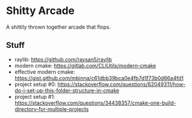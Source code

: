 # Shitty Arcade

A shittily thrown together arcade that flops.

## Stuff

- raylib: <https://github.com/raysan5/raylib>
- modern cmake: <https://gitlab.com/CLIUtils/modern-cmake>
- effective modern cmake:
  <https://gist.github.com/mbinna/c61dbb39bca0e4fb7d1f73b0d66a4fd1>
- project setup #0:
  <https://stackoverflow.com/questions/62049311/how-do-i-set-up-this-folder-structure-in-cmake>
- project setup #1:
  <https://stackoverflow.com/questions/34438357/cmake-one-build-directory-for-multiple-projects>
